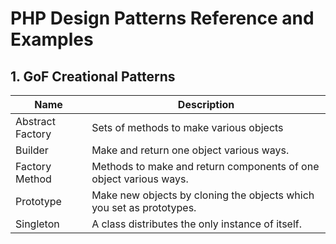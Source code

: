 # PHP Design Patterns Reference and Examples
 
## 1. GoF Creational Patterns

| Name  | Description |
| ------------- | ------------- |
| Abstract Factory  | Sets of methods to make various objects  |
| Builder | Make and return one object various ways.  |
| Factory Method | Methods to make and return components of one object various ways. |
| Prototype | Make new objects by cloning the objects which you set as prototypes.  |
| Singleton | A class distributes the only instance of itself.  |